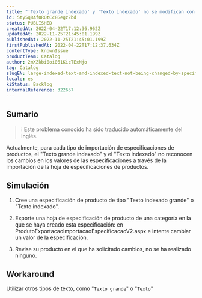 ```yaml
---
title: "'Texto grande indexado' y 'Texto indexado' no se modifican con la importación de la especificación"
id: 5ty5q8AfOROtCc8GegzZbd
status: PUBLISHED
createdAt: 2022-04-22T17:12:36.962Z
updatedAt: 2022-11-25T21:45:01.199Z
publishedAt: 2022-11-25T21:45:01.199Z
firstPublishedAt: 2022-04-22T17:12:37.634Z
contentType: knownIssue
productTeam: Catalog
author: 2mXZkbi0oi061KicTExNjo
tag: Catalog
slugEN: large-indexed-text-and-indexed-text-not-being-changed-by-specification-import
locale: es
kiStatus: Backlog
internalReference: 322657
---
```


## Sumario

>ℹ️ Este problema conocido ha sido traducido automáticamente del inglés.





Actualmente, para cada tipo de importación de especificaciones de productos, el "Texto grande indexado" y el "Texto indexado" no reconocen los cambios en los valores de las especificaciones a través de la importación de la hoja de especificaciones de productos.




## Simulación


1) Cree una especificación de producto de tipo "Texto indexado grande" o "Texto indexado".

2) Exporte una hoja de especificación de producto de una categoría en la que se haya creado esta especificación: en ProdutoExportacaoImportacaoEspecificacaoV2.aspx e intente cambiar un valor de la especificación.

3) Revise su producto en el que ha solicitado cambios, no se ha realizado ninguno.





## Workaround


Utilizar otros tipos de texto, como "`Texto grande`" o "`Texto`"

